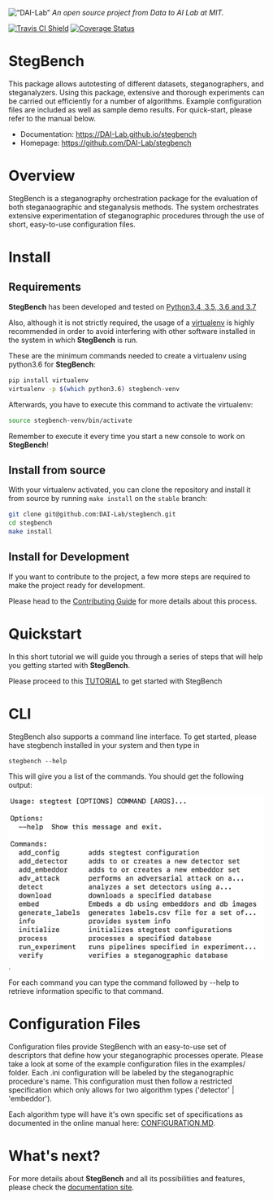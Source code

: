 <p align="left">
<img width=15% src="https://dai.lids.mit.edu/wp-content/uploads/2018/06/Logo_DAI_highres.png" alt=“DAI-Lab” />
<i>An open source project from Data to AI Lab at MIT.</i>
</p>

<!-- Uncomment these lines after releasing the package to PyPI for version and downloads badges -->
<!--[![PyPI Shield](https://img.shields.io/pypi/v/stegbench.svg)](https://pypi.python.org/pypi/stegbench)-->
<!--[![Downloads](https://pepy.tech/badge/stegbench)](https://pepy.tech/project/stegbench)-->
[![Travis CI Shield](https://travis-ci.org/DAI-Lab/stegbench.svg?branch=master)](https://travis-ci.org/DAI-Lab/stegbench)
[![Coverage Status](https://codecov.io/gh/DAI-Lab/stegbench/branch/master/graph/badge.svg)](https://codecov.io/gh/DAI-Lab/stegbench)

# StegBench

This package allows autotesting of different datasets, steganographers, and steganalyzers. Using this package, extensive and thorough experiments can be carried out efficiently for a number of algorithms. Example configuration files are included as well as sample demo results. For quick-start, please refer to the manual below. 

- Documentation: https://DAI-Lab.github.io/stegbench
- Homepage: https://github.com/DAI-Lab/stegbench

# Overview

StegBench is a steganography orchestration package for the evaluation of both steganaographic and steganalysis methods. The system orchestrates extensive experimentation of steganographic procedures through the use of short, easy-to-use configuration files. 

# Install

## Requirements

**StegBench** has been developed and tested on [Python3.4, 3.5, 3.6 and 3.7](https://www.python.org/downloads/)

Also, although it is not strictly required, the usage of a [virtualenv](https://virtualenv.pypa.io/en/latest/)
is highly recommended in order to avoid interfering with other software installed in the system
in which **StegBench** is run.

These are the minimum commands needed to create a virtualenv using python3.6 for **StegBench**:

```bash
pip install virtualenv
virtualenv -p $(which python3.6) stegbench-venv
```

Afterwards, you have to execute this command to activate the virtualenv:

```bash
source stegbench-venv/bin/activate
```

Remember to execute it every time you start a new console to work on **StegBench**!

<!-- Uncomment this section after releasing the package to PyPI for installation instructions
## Install from PyPI

After creating the virtualenv and activating it, we recommend using
[pip](https://pip.pypa.io/en/stable/) in order to install **StegBench**:

```bash
pip install stegbench
```

This will pull and install the latest stable release from [PyPI](https://pypi.org/).
-->

## Install from source

With your virtualenv activated, you can clone the repository and install it from
source by running `make install` on the `stable` branch:

```bash
git clone git@github.com:DAI-Lab/stegbench.git
cd stegbench
make install
```

## Install for Development

If you want to contribute to the project, a few more steps are required to make the project ready
for development.

Please head to the [Contributing Guide](https://DAI-Lab.github.io/stegbench/contributing.html#get-started)
for more details about this process.

# Quickstart

In this short tutorial we will guide you through a series of steps that will help you
getting started with **StegBench**.

Please proceed to this [TUTORIAL](notebooks/Tutorial.ipynb) to get started with StegBench

# CLI

StegBench also supports a command line interface. To get started, please have stegbench installed in your system and then type in 
```
stegbench --help
```

This will give you a list of the commands. You should get the following output:

![](bin/img_assets/stegbench_cli.png).

For each command you can type the command followed by --help to retrieve information specific to that command. 

# Configuration Files

Configuration files provide StegBench with an easy-to-use set of descriptors that define how your steganographic processes operate. Please take a look at some of the example configuration files in the examples/ folder. Each .ini configuration will be labeled by the steganographic procedure's name. This configuration must then follow a restricted specification which only allows for two algorithm types ('detector' | 'embeddor'). 

Each algorithm type will have it's own specific set of specifications as documented in the online manual here: [CONFIGURATION.MD](CONFIGURATION.md).

# What's next?

For more details about **StegBench** and all its possibilities
and features, please check the [documentation site](
https://DAI-Lab.github.io/stegbench/).
